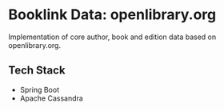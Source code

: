 # Booklink Data: openlibrary.org
Implementation of core author, book and edition data based on openlibrary.org.

## Tech Stack
* Spring Boot
* Apache Cassandra

